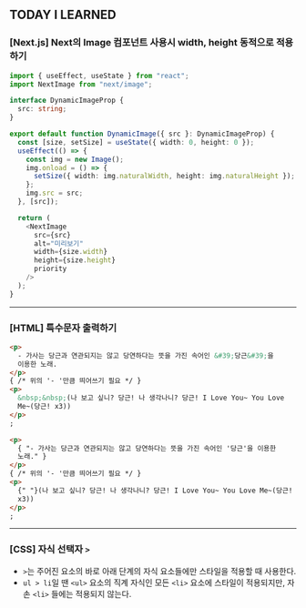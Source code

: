 ## TODAY I LEARNED

### [Next.js] Next의 Image 컴포넌트 사용시 width, height 동적으로 적용하기

```typescript
import { useEffect, useState } from "react";
import NextImage from "next/image";

interface DynamicImageProp {
  src: string;
}

export default function DynamicImage({ src }: DynamicImageProp) {
  const [size, setSize] = useState({ width: 0, height: 0 });
  useEffect(() => {
    const img = new Image();
    img.onload = () => {
      setSize({ width: img.naturalWidth, height: img.naturalHeight });
    };
    img.src = src;
  }, [src]);

  return (
    <NextImage
      src={src}
      alt="미리보기"
      width={size.width}
      height={size.height}
      priority
    />
  );
}
```

---

### [HTML] 특수문자 출력하기

```html
<p>
  - 가사는 당근과 연관되지는 않고 당연하다는 뜻을 가진 속어인 &#39;당근&#39;을
  이용한 노래.
</p>
{ /* 위의 '- '만큼 띄어쓰기 필요 */ }
<p>
  &nbsp;&nbsp;(나 보고 싶니? 당근! 나 생각나니? 당근! I Love You~ You Love
  Me~(당근! x3))
</p>
;
```

```html
<p>
  { "- 가사는 당근과 연관되지는 않고 당연하다는 뜻을 가진 속어인 '당근'을 이용한
  노래." }
</p>
{ /* 위의 '- '만큼 띄어쓰기 필요 */ }
<p>
  {" "}(나 보고 싶니? 당근! 나 생각나니? 당근! I Love You~ You Love Me~(당근!
  x3))
</p>
;
```

---

### [CSS] 자식 선택자 `>`

- `>`는 주어진 요소의 바로 아래 단계의 자식 요소들에만 스타일을 적용할 때 사용한다.
- `ul > li`일 땐 `<ul>` 요소의 직계 자식인 모든 `<li>` 요소에 스타일이 적용되지만, 자손 `<li>` 들에는 적용되지 않는다.
